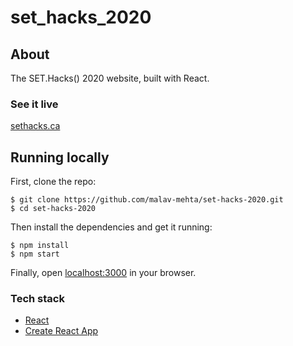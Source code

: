 # set_hacks_2020

## About

The SET.Hacks() 2020 website, built with React.

### See it live

[sethacks.ca](https://sethacks.ca)

## Running locally

First, clone the repo:

```
$ git clone https://github.com/malav-mehta/set-hacks-2020.git
$ cd set-hacks-2020
```

Then install the dependencies and get it running:

```
$ npm install
$ npm start
```

Finally, open [localhost:3000](http://localhost:3000) in your browser.

### Tech stack

- [React](https://reactjs.org/)
- [Create React App](https://github.com/facebook/create-react-app)
